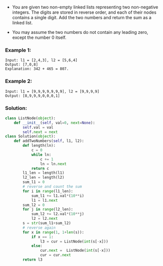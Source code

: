 - You are given two non-empty linked lists representing two non-negative integers. The digits are stored in reverse order, and each of their nodes contains a single digit. Add the two numbers and return the sum as a linked list.  

- You may assume the two numbers do not contain any leading zero, except the number 0 itself.  

### Example 1:
```
Input: l1 = [2,4,3], l2 = [5,6,4]
Output: [7,0,8]
Explanation: 342 + 465 = 807.
```
### Example 2:
```
Input: l1 = [9,9,9,9,9,9,9], l2 = [9,9,9,9]
Output: [8,9,9,9,0,0,0,1]
```

### Solution: 
```python
class ListNode(object):
    def __init__(self, val=0, next=None):
        self.val = val
        self.next = next
class Solution(object):
    def addTwoNumbers(self, l1, l2):
        def length(ln):
            c = 0
            while ln:
                c += 1
                ln = ln.next
            return c
        l1_len = length(l1)
        l2_len = length(l2)
        sum_l1 = 0
        # reverse and count the sum
        for i in range(l1_len):
            sum_l1 += l1.val*(10**i)
            l1 = l1.next
        sum_l2 = 0
        for j in range(l2_len):
            sum_l2 += l2.val*(10**j)
            l2 = l2.next
        s = str(sum_l1+sum_l2)
        # reverse again
        for x in range(1, 1+len(s)):
            if x == 1:
                l3 = cur = ListNode(int(s[-x]))
            else:
                cur.next =  ListNode(int(s[-x]))
                cur = cur.next
        return l3
        
```